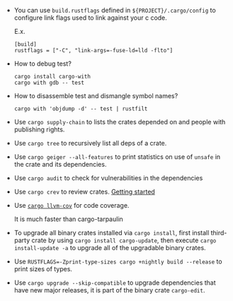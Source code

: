  - You can use `build.rustflags` defined in `${PROJECT}/.cargo/config` to 
   configure link flags used to link against your c code.
   
   E.x.

   ```
   [build]
   rustflags = ["-C", "link-args=-fuse-ld=lld -flto"]
   ```
 - How to debug test?
   
   ```
   cargo install cargo-with
   cargo with gdb -- test
   ```

 - How to disassemble test and dismangle symbol names?
   
   ```
   cargo with 'objdump -d' -- test | rustfilt
   ```

 - Use `cargo supply-chain` to lists the crates depended on and people with publishing rights.
 - Use `cargo tree` to recursively list all deps of a crate.
 - Use `cargo geiger --all-features` to print statistics on use of `unsafe` in the crate and its dependencies.
 - Use `cargo audit` to check for vulnerabilities in the dependencies
 - Use `cargo crev` to review crates. [Getting started](https://github.com/crev-dev/cargo-crev/blob/master/cargo-crev/src/doc/getting_started.md)
 - Use [`cargo llvm-cov`](https://github.com/taiki-e/cargo-llvm-cov) for code coverage.
   
   It is much faster than cargo-tarpaulin
 - To upgrade all binary crates installed via `cargo install`,
   first install third-party crate by using `cargo install cargo-update`,
   then execute `cargo install-update -a` to upgrade all of the upgradable binary crates.
 - Use `RUSTFLAGS=-Zprint-type-sizes cargo +nightly build --release` to print sizes of types.
 - Use `cargo upgrade --skip-compatible` to upgrade dependencies that have new major releases,
   it is part of the binary crate `cargo-edit`.

